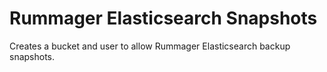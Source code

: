 # Rummager Elasticsearch Snapshots

Creates a bucket and user to allow Rummager Elasticsearch backup snapshots.
